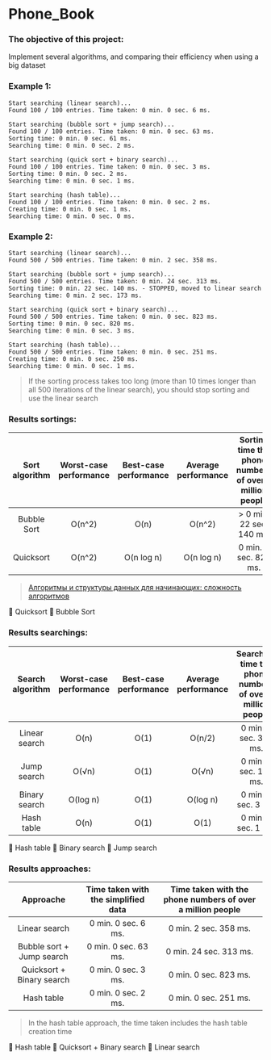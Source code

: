 # Phone_Book
### The objective of this project:
Implement several algorithms, and comparing their efficiency when using a big dataset
### Example 1:
```
Start searching (linear search)...
Found 100 / 100 entries. Time taken: 0 min. 0 sec. 6 ms.

Start searching (bubble sort + jump search)...
Found 100 / 100 entries. Time taken: 0 min. 0 sec. 63 ms.
Sorting time: 0 min. 0 sec. 61 ms.
Searching time: 0 min. 0 sec. 2 ms.

Start searching (quick sort + binary search)...
Found 100 / 100 entries. Time taken: 0 min. 0 sec. 3 ms.
Sorting time: 0 min. 0 sec. 2 ms.
Searching time: 0 min. 0 sec. 1 ms.

Start searching (hash table)...
Found 100 / 100 entries. Time taken: 0 min. 0 sec. 2 ms.
Creating time: 0 min. 0 sec. 1 ms.
Searching time: 0 min. 0 sec. 0 ms.
```
### Example 2:
```
Start searching (linear search)...
Found 500 / 500 entries. Time taken: 0 min. 2 sec. 358 ms.

Start searching (bubble sort + jump search)...
Found 500 / 500 entries. Time taken: 0 min. 24 sec. 313 ms.
Sorting time: 0 min. 22 sec. 140 ms. - STOPPED, moved to linear search
Searching time: 0 min. 2 sec. 173 ms.

Start searching (quick sort + binary search)...
Found 500 / 500 entries. Time taken: 0 min. 0 sec. 823 ms.
Sorting time: 0 min. 0 sec. 820 ms.
Searching time: 0 min. 0 sec. 3 ms.

Start searching (hash table)...
Found 500 / 500 entries. Time taken: 0 min. 0 sec. 251 ms.
Creating time: 0 min. 0 sec. 250 ms.
Searching time: 0 min. 0 sec. 1 ms.
```
>If the sorting process takes too long (more than 10 times longer than all 500 iterations of the linear search), you should stop sorting and use the linear search
### Results sortings:
|Sort algorithm|Worst-case performance|Best-case performance|Average performance|Sorting time the phone numbers of over a million people|
|:------------:|:--------------------:|:-------------------:|:-----------------:|:-----------------------------------------------------:|
|Bubble Sort   |O(n^2)                |O(n)                 |O(n^2)             |> 0 min. 22 sec. 140 ms.                               |
|Quicksort     |O(n^2)                |O(n log n)           |O(n log n)         |0 min. 0 sec. 820 ms.                                  |
> [Алгоритмы и структуры данных для начинающих: сложность алгоритмов](https://tproger.ru/translations/algorithms-and-data-structures/)

:1st_place_medal: Quicksort
:2nd_place_medal: Bubble Sort
### Results searchings:
|Search algorithm|Worst-case performance|Best-case performance|Average performance|Searching time the phone numbers of over a million people|
|:--------------:|:--------------------:|:-------------------:|:-----------------:|:-------------------------------------------------------:|
|Linear search   |O(n)                  |O(1)                 |O(n/2)             |0 min. 2 sec. 358 ms.                                    |
|Jump search     |O(√n)                 |O(1)                 |O(√n)              |0 min. 2 sec. 173 ms.                                    |
|Binary search   |O(log n)              |O(1)                 |O(log n)           |0 min. 0 sec. 3 ms.                                      |
|Hash table      |O(n)                  |O(1)                 |O(1)               |0 min. 0 sec. 1 ms.                                      |

:1st_place_medal: Hash table
:2nd_place_medal: Binary search
:3rd_place_medal: Jump search
### Results approaches:
|Approache                |Time taken with the simplified data|Time taken with the phone numbers of over a million people|
|:-----------------------:|:---------------------------------:|:--------------------------------------------------------:|
|Linear search            |0 min. 0 sec. 6 ms.                |0 min. 2 sec. 358 ms.                                     |
|Bubble sort + Jump search                  |0 min. 0 sec. 63 ms.               |0 min. 24 sec. 313 ms.                                      |
|Quicksort + Binary search|0 min. 0 sec. 3 ms.                |0 min. 0 sec. 823 ms.                                     |
|Hash table               |0 min. 0 sec. 2 ms.                |0 min. 0 sec. 251 ms.                                     |
>In the hash table approach, the time taken includes the hash table creation time

:1st_place_medal: Hash table
:2nd_place_medal: Quicksort + Binary search
:3rd_place_medal: Linear search
